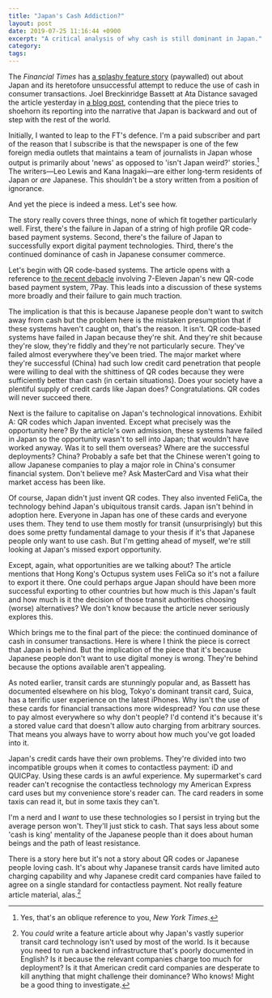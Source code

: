 ```yaml
---
title: "Japan's Cash Addiction?"
layout: post
date: 2019-07-25 11:16:44 +0900
excerpt: "A critical analysis of why cash is still dominant in Japan."
category: 
tags: 
---
```


The _Financial Times_ has [a splashy feature story][ft-a] (paywalled) out about Japan and its heretofore unsuccessful attempt to reduce the use of cash in consumer transactions. Joel Breckinridge Bassett at Ata Distance savaged the article yesterday in [a blog post][ata-a], contending that the piece tries to shoehorn its reporting into the narrative that Japan is backward and out of step with the rest of the world.

[ft-a]: https://www.ft.com/content/fdbdb92c-a6ea-11e9-984c-fac8325aaa04

[ata-a]: https://atadistance.net/2019/07/24/financial-times-dissin-japan-the-painful-path-of-curing-japan-of-its-cash-addiction/

Initially, I wanted to leap to the FT's defence. I'm a paid subscriber and part of the reason that I subscribe is that the newspaper is one of the few foreign media outlets that maintains a team of journalists in Japan whose output is primarily about 'news' as opposed to 'isn't Japan weird?' stories.[^1] The writers—Leo Lewis and Kana Inagaki—are either long-term residents of Japan or _are_ Japanese. This shouldn't be a story written from a position of ignorance.

And yet the piece is indeed a mess. Let's see how.

The story really covers three things, none of which fit together particularly well. First, there's the failure in Japan of a string of high profile QR code-based payment systems. Second, there's the failure of Japan to successfully export digital payment technologies. Third, there's the continued dominance of cash in Japanese consumer commerce.

Let's begin with QR code-based systems. The article opens with a reference to [the recent debacle][as-a] involving 7-Eleven Japan's new QR-code based payment system, 7Pay. This leads into a discussion of these systems more broadly and their failure to gain much traction.

[as-a]: http://www.asahi.com/ajw/articles/AJ201907050030.html

The implication is that this is because Japanese people don't want to switch away from cash but the problem here is the mistaken presumption that if these systems haven't caught on, that's the reason. It isn't. QR code-based systems have failed in Japan because they're shit. And they're shit because they're slow, they're fiddly and they're not particularly secure. They've failed almost everywhere they've been tried. The major market where they're successful (China) had such low credit card penetration that people were willing to deal with the shittiness of QR codes because they were sufficiently better than cash (in certain situations). Does your society have a plentiful supply of credit cards like Japan does? Congratulations. QR codes will never succeed there.

Next is the failure to capitalise on Japan's technological innovations. Exhibit A: QR codes which Japan invented. Except what precisely was the opportunity here? By the article's own admission, these systems have failed in Japan so the opportunity wasn't to sell into Japan; that wouldn't have worked anyway. Was it to sell them overseas? Where are the successful deployments? China? Probably a safe bet that the Chinese weren't going to allow Japanese companies to play a major role in China's consumer financial system. Don't believe me? Ask MasterCard and Visa what their market access has been like.

Of course, Japan didn't just invent QR codes. They also invented FeliCa, the technology behind Japan's ubiquitous transit cards. Japan isn't behind in adoption here. Everyone in Japan has one of these cards and everyone uses them. They tend to use them mostly for transit (unsurprisingly) but this does some pretty fundamental damage to your thesis if it's that Japanese people only want to use cash. But I'm getting ahead of myself, we're still looking at Japan's missed export opportunity. 

Except, again, what opportunities are we talking about? The article mentions that Hong Kong's Octupus system uses FeliCa so it's not a failure to export it there. One could perhaps argue Japan should have been more successful exporting to other countries but how much is this Japan's fault and how much is it the decision of those transit authorities choosing (worse) alternatives? We don't know because the article never seriously explores this.

Which brings me to the final part of the piece: the continued dominance of cash in consumer transactions. Here is where I think the piece is correct that Japan is behind. But the implication of the piece that it's because Japanese people don't want to use digital money is wrong. They're behind because the options available aren't appealing.

As noted earlier, transit cards are stunningly popular and, as Bassett has documented elsewhere on his blog, Tokyo's dominant transit card, Suica, has a terrific user experience on the latest iPhones. Why isn't the use of these cards for financial transactions more widespread? You _can_ use these to pay almost everywhere so why don't people? I'd contend it's because it's a stored value card that doesn't allow auto charging from arbitrary sources. That means you always have to worry about how much you've got loaded into it.

Japan's credit cards have their own problems. They're divided into two incompatible groups when it comes to contactless payment: iD and QUICPay. Using these cards is an awful experience. My supermarket's card reader can't recognise the contactless technology my American Express card uses but my convenience store's reader can. The card readers in some taxis can read it, but in some taxis they can't.

I'm a nerd and I _want_ to use these technologies so I persist in trying but the average person won't. They'll just stick to cash. That says less about some 'cash is king' mentality of the Japanese people than it does about human beings and the path of least resistance.

There is a story here but it's not a story about QR codes or Japanese people loving cash. It's about why Japanese transit cards have limited auto charging capability and why Japanese credit card companies have failed to agree on a single standard for contactless payment. Not really feature article material, alas.[^2]

[^1]: Yes, that's an oblique reference to you, _New York Times_.

[^2]: You _could_ write a feature article about why Japan's vastly superior transit card technology isn't used by most of the world. Is it because you need to run a backend infrastructure that's poorly documented in English? Is it because the relevant companies charge too much for deployment? Is it that American credit card companies are desperate to kill anything that might challenge their dominance? Who knows! Might be a good thing to investigate.